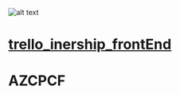 ![alt text](https://www.vectorlogo.zone/logos/trello/trello-ar21.svg)
# [trello_inership_frontEnd](https://trello.com/b/8VCZbUIP/internship-3-front)
# AZCPCF
